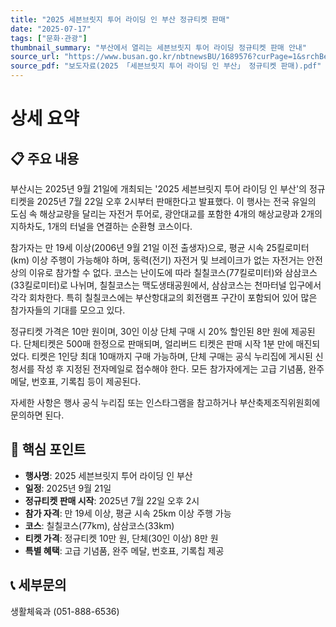 ```yaml
---
title: "2025 세븐브릿지 투어 라이딩 인 부산 정규티켓 판매"
date: "2025-07-17"
tags: ["문화·관광"]
thumbnail_summary: "부산에서 열리는 세븐브릿지 투어 라이딩 정규티켓 판매 안내"
source_url: "https://www.busan.go.kr/nbtnewsBU/1689576?curPage=1&srchBeginDt=&srchEndDt=&srchKey=&srchText="
source_pdf: "보도자료(2025 「세븐브릿지 투어 라이딩 인 부산」 정규티켓 판매).pdf"
---
```


# 상세 요약

## 📋 주요 내용
부산시는 2025년 9월 21일에 개최되는 '2025 세븐브릿지 투어 라이딩 인 부산'의 정규티켓을 2025년 7월 22일 오후 2시부터 판매한다고 발표했다. 이 행사는 전국 유일의 도심 속 해상교량을 달리는 자전거 투어로, 광안대교를 포함한 4개의 해상교량과 2개의 지하차도, 1개의 터널을 연결하는 순환형 코스이다. 

참가자는 만 19세 이상(2006년 9월 21일 이전 출생자)으로, 평균 시속 25킬로미터(km) 이상 주행이 가능해야 하며, 동력(전기) 자전거 및 브레이크가 없는 자전거는 안전상의 이유로 참가할 수 없다. 코스는 난이도에 따라 칠칠코스(77킬로미터)와 삼삼코스(33킬로미터)로 나뉘며, 칠칠코스는 맥도생태공원에서, 삼삼코스는 천마터널 입구에서 각각 회차한다. 특히 칠칠코스에는 부산항대교의 회전램프 구간이 포함되어 있어 많은 참가자들의 기대를 모으고 있다.

정규티켓 가격은 10만 원이며, 30인 이상 단체 구매 시 20% 할인된 8만 원에 제공된다. 단체티켓은 500매 한정으로 판매되며, 얼리버드 티켓은 판매 시작 1분 만에 매진되었다. 티켓은 1인당 최대 10매까지 구매 가능하며, 단체 구매는 공식 누리집에 게시된 신청서를 작성 후 지정된 전자메일로 접수해야 한다. 모든 참가자에게는 고급 기념품, 완주 메달, 번호표, 기록칩 등이 제공된다.

자세한 사항은 행사 공식 누리집 또는 인스타그램을 참고하거나 부산축제조직위원회에 문의하면 된다.

## 🎯 핵심 포인트
- **행사명**: 2025 세븐브릿지 투어 라이딩 인 부산
- **일정**: 2025년 9월 21일
- **정규티켓 판매 시작**: 2025년 7월 22일 오후 2시
- **참가 자격**: 만 19세 이상, 평균 시속 25km 이상 주행 가능
- **코스**: 칠칠코스(77km), 삼삼코스(33km)
- **티켓 가격**: 정규티켓 10만 원, 단체(30인 이상) 8만 원
- **특별 혜택**: 고급 기념품, 완주 메달, 번호표, 기록칩 제공

## 📞 세부문의
생활체육과 (051-888-6536)